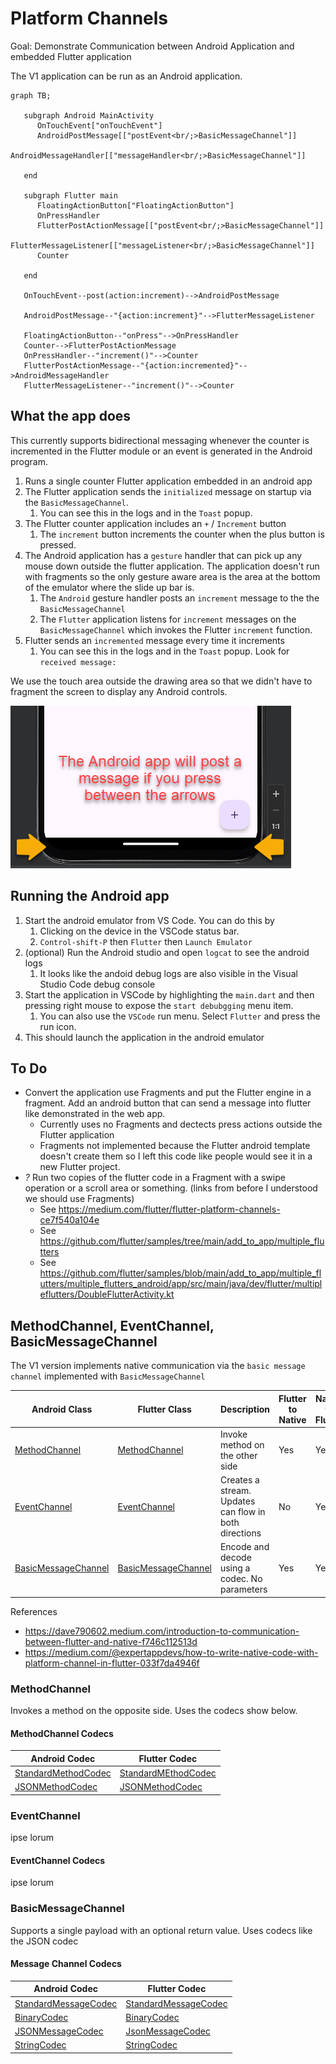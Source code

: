 # Platform Channels

Goal: Demonstrate Communication between Android Application and embedded Flutter application

The V1 application can be run as an Android application.

```mermaid
graph TB;

   subgraph Android MainActivity
      OnTouchEvent["onTouchEvent"]
      AndroidPostMessage[["postEvent<br/;>BasicMessageChannel"]]
      AndroidMessageHandler[["messageHandler<br/;>BasicMessageChannel"]]

   end

   subgraph Flutter main
      FloatingActionButton["FloatingActionButton"]
      OnPressHandler
      FlutterPostActionMessage[["postEvent<br/;>BasicMessageChannel"]]
      FlutterMessageListener[["messageListener<br/;>BasicMessageChannel"]]
      Counter

   end

   OnTouchEvent--post(action:increment)-->AndroidPostMessage

   AndroidPostMessage--"{action:increment}"-->FlutterMessageListener

   FloatingActionButton--"onPress"-->OnPressHandler
   Counter-->FlutterPostActionMessage
   OnPressHandler--"increment()"-->Counter
   FlutterPostActionMessage--"{action:incremented}"-->AndroidMessageHandler
   FlutterMessageListener--"increment()"-->Counter

```

## What the app does

This currently supports bidirectional messaging whenever the counter is incremented in the Flutter module or an event is generated in the Android program.

1. Runs a single counter Flutter application embedded in an android app
2. The Flutter application sends the `initialized` message on startup via the `BasicMessageChannel`.
   1. You can see this in the logs and in the `Toast` popup.
3. The Flutter counter application includes an `+` / `Increment` button
   1. The `increment` button increments the counter when the plus button is pressed.
4. The Android application has a `gesture` handler that can pick up any mouse down outside the flutter application.  The application doesn't run with fragments so the only gesture aware area is the area at the bottom of the emulator where the slide up bar is.
   1. The `Android` gesture handler posts an `increment` message to the the `BasicMessageChannel`
   2. The `Flutter` application listens for `increment` messages on the `BasicMessageChannel` which invokes the Flutter `increment` function.
5. Flutter sends an `incremented` message every time it increments
   1. You can see this in the logs and in the `Toast` popup.  Look for `received message:`

We use the touch area outside the drawing area so that we didn't have to fragment the screen to display any Android controls.

![Touch sensitive area in android app](images/2024-05-04_18-50-27.png)

## Running the Android app

1. Start the android emulator from VS Code. You can do this by
   1. Clicking on the device in the VSCode status bar.
   2. `Control-shift-P` then `Flutter`  then `Launch Emulator`
2. (optional) Run the Android studio and open `logcat` to see the android logs
   1. It looks like the andoid debug logs are also visible in the Visual Studio Code debug console
3. Start the application in VSCode by highlighting the `main.dart` and then pressing right mouse to expose the `start debubgging` menu item.
   1. You can also use the `VSCode` run menu.  Select `Flutter` and press the run icon.
4. This should launch the application in the android emulator

## To Do

* Convert the application use Fragments and put the Flutter engine in a fragment. Add an android button that can send a message into flutter like demonstrated in the web app.
  * Currently uses no Fragments and dectects press actions outside the Flutter application
  * Fragments not implemented because the Flutter android template doesn't create them so I left this code like people would see it in a new Flutter project.
* _?_ Run two copies of the flutter code in a Fragment with a swipe operation or a scroll area or something. (links from before I understood we should use Fragments)
  * See <https://medium.com/flutter/flutter-platform-channels-ce7f540a104e>
  * See  <https://github.com/flutter/samples/tree/main/add_to_app/multiple_flutters>
  * See <https://github.com/flutter/samples/blob/main/add_to_app/multiple_flutters/multiple_flutters_android/app/src/main/java/dev/flutter/multipleflutters/DoubleFlutterActivity.kt>

## MethodChannel, EventChannel, BasicMessageChannel

The V1 version implements native communication via the `basic message channel` implemented with `BasicMessageChannel`

| Android Class                                                                                            | Flutter Class                                                                                  | Description                                           | Flutter to Native | Native to Flutter | Supports Return  |
| -------------------------------------------------------------------------------------------------------- | ---------------------------------------------------------------------------------------------- | ----------------------------------------------------- | ----------------- | ----------------- | ---------------- |
| [MethodChannel](https://api.flutter.dev/javadoc/io/flutter/plugin/common/MethodChannel.html)             | [MethodChannel](https://api.flutter.dev/flutter/services/MethodChannel-class.html)             | Invoke method on the other side                       | Yes               | Yes               | Yes via `result` |
| [EventChannel](https://api.flutter.dev/javadoc/io/flutter/plugin/common/EventChannel.html)               | [EventChannel](https://api.flutter.dev/flutter/services/EventChannel-class.html)               | Creates a stream. Updates can flow in both directions | No                | Yes               | Bidirectional    |
| [BasicMessageChannel](https://api.flutter.dev/javadoc/io/flutter/plugin/common/BasicMessageChannel.html) | [BasicMessageChannel](https://api.flutter.dev/flutter/services/BasicMessageChannel-class.html) | Encode and decode using a codec.  No parameters       | Yes               | Yes               | Yes via `reply`  |

References

* <https://dave790602.medium.com/introduction-to-communication-between-flutter-and-native-f746c112513d>
* <https://medium.com/@expertappdevs/how-to-write-native-code-with-platform-channel-in-flutter-033f7da4946f>

### MethodChannel

Invokes a method on the opposite side.  Uses the codecs show below.

#### MethodChannel Codecs

| Android Codec                                                                                            | Flutter Codec                                                                                  |
| -------------------------------------------------------------------------------------------------------- | ---------------------------------------------------------------------------------------------- |
| [StandardMethodCodec](https://api.flutter.dev/javadoc/io/flutter/plugin/common/StandardMethodCodec.html) | [StandardMEthodCodec](https://api.flutter.dev/flutter/services/StandardMethodCodec-class.html) |
| [JSONMethodCodec](https://api.flutter.dev/javadoc/io/flutter/plugin/common/JSONMethodCodec.html)         | [JSONMethodCodec](https://api.flutter.dev/flutter/services/JSONMethodCodec-class.html)         |

### EventChannel

ipse lorum

#### EventChannel Codecs

ipse lorum

### BasicMessageChannel

Supports a single payload with an optional return value.  Uses codecs like the JSON codec

#### Message Channel Codecs

| Android Codec                                                                                              | Flutter Codec                                                                                    |
| ---------------------------------------------------------------------------------------------------------- | ------------------------------------------------------------------------------------------------ |
| [StandardMessageCodec](https://api.flutter.dev/javadoc/io/flutter/plugin/common/StandardMessageCodec.html) | [StandardMessageCodec](https://api.flutter.dev/flutter/services/StandardMessageCodec-class.html) |
| [BinaryCodec](https://api.flutter.dev/javadoc/io/flutter/plugin/common/BinaryCodec.html)                   | [BinaryCodec](https://api.flutter.dev/flutter/services/BinaryCodec-class.html)                   |
| [JSONMessageCodec](https://api.flutter.dev/javadoc/io/flutter/plugin/common/JSONMessageCodec.html)         | [JsonMessageCodec](https://api.flutter.dev/flutter/services/JSONMessageCodec-class.html)         |
| [StringCodec](https://api.flutter.dev/javadoc/io/flutter/plugin/common/StringCodec.html)                   | [StringCodec](https://api.flutter.dev/flutter/services/StringCodec-class.html)                   |